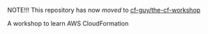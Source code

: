 NOTE!!! This repository has now *moved* to [cf-guy/the-cf-workshop](https://github.com/cf-guy/the-cf-workshop)

A workshop to learn AWS CloudFormation
